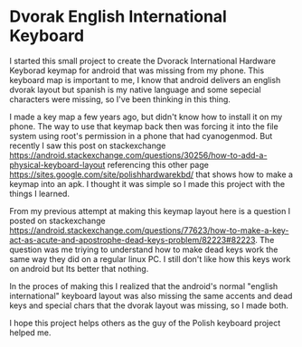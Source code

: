 Dvorak English International Keyboard
=====================================

I started this small project to create the Dvorack International Hardware Keyborad keymap for android that was missing from my phone. This keyboard map is important to me, I know that android delivers an english dvorak layout but spanish is my native language and some sepecial characters were missing, so I've been thinking in this thing.

I made a key map a few years ago, but didn't know how to install it on my phone. The way to use that keymap back then was forcing it into the file system using root's permission in a phone that had cyanogenmod. But recently I saw this post on stackexchange https://android.stackexchange.com/questions/30256/how-to-add-a-physical-keyboard-layout referencing this other page https://sites.google.com/site/polishhardwarekbd/ that shows how to make a keymap into an apk. I thought it was simple so I made this project with the things I learned.

From my previous attempt at making this keymap layout here is a question I posted on stackexchange https://android.stackexchange.com/questions/77623/how-to-make-a-key-act-as-acute-and-apostrophe-dead-keys-problem/82223#82223. The question was me triying to understand how to make dead keys work the same way they did on a regular linux PC. I still don't like how this keys work on android but Its better that nothing.

In the proces of making this I realized that the android's normal "english international" keyboard layout was also missing the same accents and dead keys and special chars that the dvorak layout was missing, so I made both.

I hope this project helps others as the guy of the Polish keyboard project helped me.